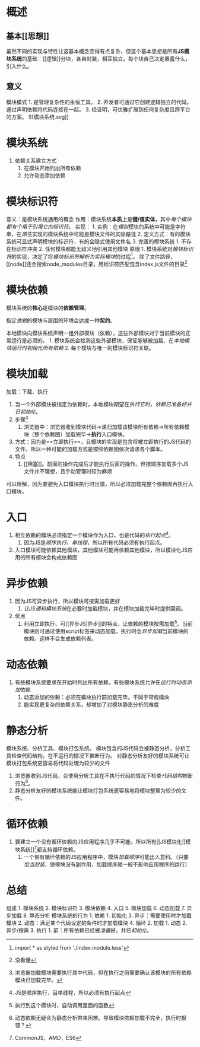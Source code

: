# 概述
## 基本[[思想]] 
虽然不同的实现与特性让这基本概念变得有点复杂，但这个基本思想是所有**JS模块系统**的基础：[[逻辑]]分块，各自封装，相互独立。每个块自己决定暴露什么，引入什么。
## 意义
模块模式
	1. 是管理复杂性的永恒工具。
	2. 开发者可通过它创建逻辑独立的代码。通过声明依赖将代码连接在一起。
	3. 经证明，可优雅扩展到任何复杂度且跨平台的方案。
![[模块系统.svg]]

# 模块系统
1. 依赖关系建立方式
	1. 在模块开始列出所有依赖
	2. 允许动态添加依赖
# 模块标识符
意义：是模块系统通用的概念
作用：模块系统**本质**上是**键/值实体**，其中*每个模块都有个用于引用它的标识符*。
实现：
	1. 实例：在*模拟*模块的系统中可能是字符串，在*原生*实现的模块系统中可能是模块文件的实际路径
	2. 定义方式：有的模块系统可显式声明模块的标识符，有的会隐式使用文件名
	3. 完善的模块系统
		1. 不存在标识符冲突
		2. 任何模块都能无歧义地引用其他模块
原理
	1. 模块系统对*模块标识符*的实现，决定了将*模块标识符解析为实际模块*的过程[^1]。
除了文件路径，[[node]]还会搜索node_modules目录，用标识符匹配包含index.js文件的目录[^2]
# 模块依赖
模块系统的**核心**是模块的**依赖管理**。

指定*依赖*的模块与周围的环境会达成一种**契约**。

本地模块向模块系统声明一组外部模块（依赖），这些外部模块对于当前模块的正常运行是必须的。
	1. 模块系统会检测这些外部模块，保证能够被加载、在*本地模块运行时初始化所有依赖*
	2. 每个模块与唯一的模块标识符关联。
# 模块加载
加载：下载、执行
1. 当一个外部模块被指定为依赖时，本地模块期望在*执行它时，依赖已准备好并已初始化*。
2. 步骤[^3] 
	1. 浏览器中：浏览器收到模块代码→递归加载该模块所有依赖→所有依赖模块（整个依赖图）加载完毕→**执行**入口模块。
3. 方式：因为是==立即执行==，且模块的实现是包含将被立即执行的JS代码的文件。所以一种可能的加载方式是按照依赖图依次请求各个脚本。
4. 特点
	1. [[阻塞]]。前面的操作完成后才能执行后面的操作。但按顺序加载多个JS文件并不理想，且手动管理时较为麻烦

可以理解，因为要避免入口模块执行时出错，所以必须加载完整个依赖图再执行入口模块。
# 入口
1. 相互依赖的模块必须指定一个模块作为入口，也是代码的*执行起点*[^4]。
	1. 因为JS是*顺序执行、单线程*，所以所有代码必须有执行起点。
2. 入口模块可能依赖其他模块，其他模块可能再依赖其他模块，所以模块化JS应用的所有模块会构成依赖图
# 异步依赖
1. 因为JS可异步执行，所以模块可按需加载更好
	1. *让JS通知模块系统*在必要时加载模块，并在模块加载完毕时提供回调。
2. 优点
	1. 利用立即执行、可[[异步JS|异步]]的特点，让依赖的模块按需加载[^5]。当前模块则可通过使用script标签来动态加载，执行时会*异步加载*当前模块的依赖。这样不会生成依赖列表。
# 动态依赖
1. 有些模块系统要求在开始时列出所有依赖，有些模块系统允许在*运行时动态添加*依赖
	1. 动态添加的依赖：必须在模块执行前加载完毕。不同于常规模块
	2. 能实现更复杂的依赖关系，却增加了对模块静态分析的难度
# 静态分析
模块系统、分析工具、模块打包系统。
模块包含的JS代码会被静态分析，分析工具检查代码结构，在不运行的情况下推断行为。
对静态分析友好的模块系统可让模块打包系统更容易将代码处理为较少的文件
1. 浏览器收到JS代码，会使用分析工具在不执行代码的情况下检查*代码结构*推断行为[^6]。
2. 静态分析友好的模块系统能让模块打包系统更容易地将模块整理为较少的文件。
# 循环依赖
1. 要建立一个没有循环依赖的JS应用程序几乎不可能。所以所有[[JS模块化||模块系统]][^7]都支持循环依赖。
	1. 一个带有循环依赖的JS应用程序中，模块*加载顺序*可能出人意料。（只要*恰当封装*，使模块没有副作用，加载顺序就一般不影响应用程序的运行）
# 总结
组成
	1. 模块系统
	2. 模块标识符
	3. 模块依赖
	4. 入口
	5. 模块加载
	6. 动态加载
	7. 异步加载
	8. 静态分析
模块系统的行为
	1. 依赖
		1. 初始化
		3. 异步：需要使用时才加载模块
		2. 动态：满足某个代码设定的条件时才加载模块
		4. 循环
	2. 加载
		1. 动态
		2. 异步/按需
	3. 执行
		1. 前：所有依赖已经被*准备*好，并已*初始化*。

[^1]: import \* as styled from './index.module.less'
[^2]: 没看懂
[^3]: 浏览器加载模块需要执行其中代码，但在执行之前需要确认该模块的所有依赖模块已加载完毕。
[^4]: JS是顺序执行，且单线程，所以必须有执行起点
[^5]: 执行到这个模块时，自动调用里面的函数
[^6]: 动态依赖无疑会为静态分析带来困难。导致模块依赖加载不完全，执行时报错？
[^7]: CommonJS，AMD，ES6
